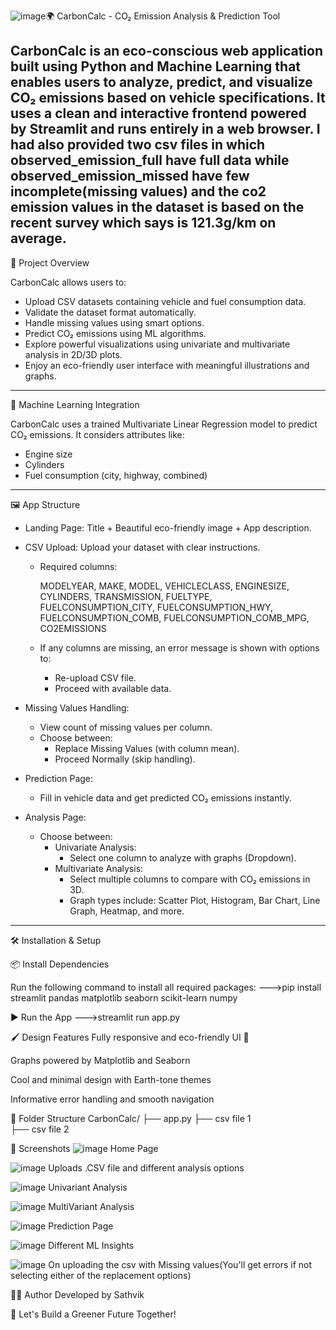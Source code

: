 ![image](https://github.com/user-attachments/assets/d8913f0f-bbdf-421d-99bc-ad4b2f84cdcd)🌍 CarbonCalc - CO₂ Emission Analysis & Prediction Tool

CarbonCalc is an eco-conscious web application built using Python and Machine Learning that enables users to analyze, predict, and visualize CO₂ emissions based on vehicle specifications. It uses a clean and interactive frontend powered by Streamlit and runs entirely in a web browser.
I had also provided two csv files in which observed_emission_full have full data while observed_emission_missed have few incomplete(missing values) and the co2 emission values in the dataset is based on the recent survey which says is 121.3g/km on average.
---

 🚀 Project Overview

CarbonCalc allows users to:
- Upload CSV datasets containing vehicle and fuel consumption data.
- Validate the dataset format automatically.
- Handle missing values using smart options.
- Predict CO₂ emissions using ML algorithms.
- Explore powerful visualizations using univariate and multivariate analysis in 2D/3D plots.
- Enjoy an eco-friendly user interface with meaningful illustrations and graphs.

---

 🧠 Machine Learning Integration

CarbonCalc uses a trained Multivariate Linear Regression model to predict CO₂ emissions. It considers attributes like:
- Engine size
- Cylinders
- Fuel consumption (city, highway, combined)

---

 🖼️ App Structure

- Landing Page: Title + Beautiful eco-friendly image + App description.
- CSV Upload: Upload your dataset with clear instructions.
  - Required columns:
    
    MODELYEAR, MAKE, MODEL, VEHICLECLASS, ENGINESIZE, CYLINDERS, TRANSMISSION, 
    FUELTYPE, FUELCONSUMPTION_CITY, FUELCONSUMPTION_HWY, FUELCONSUMPTION_COMB, 
    FUELCONSUMPTION_COMB_MPG, CO2EMISSIONS
    
  - If any columns are missing, an error message is shown with options to:
    - Re-upload CSV file.
    - Proceed with available data.

- Missing Values Handling:
  - View count of missing values per column.
  - Choose between:
    - Replace Missing Values (with column mean).
    - Proceed Normally (skip handling).

- Prediction Page:
  - Fill in vehicle data and get predicted CO₂ emissions instantly.

- Analysis Page:
  - Choose between:
    - Univariate Analysis:
      - Select one column to analyze with graphs (Dropdown).
    - Multivariate Analysis:
      - Select multiple columns to compare with CO₂ emissions in 3D.
      - Graph types include: Scatter Plot, Histogram, Bar Chart, Line Graph, Heatmap, and more.

---

 🛠️ Installation & Setup

 📦 Install Dependencies

Run the following command to install all required packages:
--->pip install streamlit pandas matplotlib seaborn scikit-learn numpy

▶️ Run the App
--->streamlit run app.py

🖌️ Design Features
Fully responsive and eco-friendly UI 🌿

Graphs powered by Matplotlib and Seaborn

Cool and minimal design with Earth-tone themes

Informative error handling and smooth navigation

📁 Folder Structure
CarbonCalc/
├── app.py
├── csv file 1              
├── csv file 2

📸 Screenshots
![image](https://github.com/user-attachments/assets/7d866ae9-e103-425c-b98d-6c2791c9b10e)
Home Page

![image](https://github.com/user-attachments/assets/0c167d86-f0a1-4ff9-a47b-bf7af08827b7)
Uploads .CSV file and different analysis options

![image](https://github.com/user-attachments/assets/c1503483-f006-40f3-bbbd-c6f674ad324b)
Univariant Analysis

![image](https://github.com/user-attachments/assets/0b490f95-bd2f-411d-845d-daed5c2cc4a6)
MultiVariant Analysis

![image](https://github.com/user-attachments/assets/533440d1-1fca-431d-9dac-410acfd9d92e)
Prediction Page

![image](https://github.com/user-attachments/assets/321f0f0a-b5d7-43dd-9714-8c39542743d3)
Different ML Insights

![image](https://github.com/user-attachments/assets/0ccb41f1-5938-46e0-b39a-dc905c24d792)
On uploading the csv with Missing values(You'll get errors if not selecting either of the replacement options)


👨‍💻 Author
Developed by Sathvik

🌱 Let's Build a Greener Future Together!
